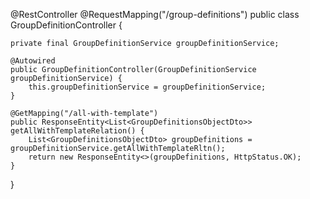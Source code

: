 @RestController
@RequestMapping("/group-definitions")
public class GroupDefinitionController {

    private final GroupDefinitionService groupDefinitionService;

    @Autowired
    public GroupDefinitionController(GroupDefinitionService groupDefinitionService) {
        this.groupDefinitionService = groupDefinitionService;
    }

    @GetMapping("/all-with-template")
    public ResponseEntity<List<GroupDefinitionsObjectDto>> getAllWithTemplateRelation() {
        List<GroupDefinitionsObjectDto> groupDefinitions = groupDefinitionService.getAllWithTemplateRltn();
        return new ResponseEntity<>(groupDefinitions, HttpStatus.OK);
    }
}